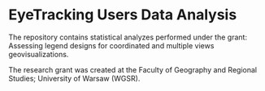 # EyeTracking Users Data Analysis

The repository contains statistical analyzes performed under the grant: Assessing legend designs for coordinated and multiple views geovisualizations.

The research grant was created at the Faculty of Geography and Regional Studies; University of Warsaw (WGSR).
